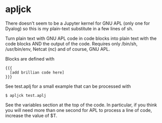 apljck
======

There doesn't seem to be a Jupyter kernel for GNU APL (only one for
Dyalog) so this is my plain-text substitute in a few lines of sh.

Turn plain text with GNU APL code in code blocks into plain text with
the code blocks AND the output of the code. Requires only /bin/sh,
/usr/bin/env, Netcat (nc) and of course, GNU APL. 

Blocks are defined with 

    {{{
      [add brillian code here]
    }}}

See test.aplj for a small example that can be processed with

    $ apljck test.aplj

See the variables section at the top of the code. In particular, if
you think you will need more than one second for APL to process a line
of code, increase the value of $T.

